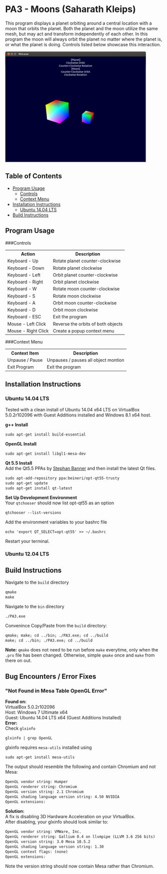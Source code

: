 # PA3 - Moons (Saharath Kleips)
This program displays a planet orbiting around a central location with a moon that orbits the planet. Both the planet and the moon utilize the same mesh, but may act and transform independently of each other. In this program the moon will always orbit the planet no matter where the planet is, or what the planet is doing. Controls listed below showcase this interaction.

![](.screenshot.png "Screenshot")

## Table of Contents
+ [Program Usage](#program-usage)  
    - [Controls](#controls)  
    - [Context Menu](#context-menu)  
+ [Installation Instructions](#installation-instructions)  
    - [Ubuntu 14.04 LTS](#ubuntu-14.04-lts)
+ [Build Instructions](#build-instructions)  

## Program Usage
###Controls
<table>
    <tbody>
        <tr>
            <th>Action</th>
            <th>Description</th>
        </tr>
        <tr>
            <td>Keyboard - Up</td>
            <td>Rotate planet counter-clockwise</td>
        </tr>
        <tr>
            <td>Keyboard - Down</td>
            <td>Rotate planet clockwise</td>
        </tr>
        <tr>
            <td>Keyboard - Left</td>
            <td>Orbit planet counter-clockwise</td>
        </tr>
        <tr>
            <td>Keyboard - Right</td>
            <td>Orbit planet clockwise</td>
        </tr>
        <tr>
            <td>Keyboard - W</td>
            <td>Rotate moon counter-clockwise</td>
        </tr>
        <tr>
            <td>Keyboard - S</td>
            <td>Rotate moon clockwise</td>
        </tr>
        <tr>
            <td>Keyboard - A</td>
            <td>Orbit moon counter-clockwise</td>
        </tr>
        <tr>
            <td>Keyboard - D</td>
            <td>Orbit moon clockwise</td>
        </tr>
        <tr>
            <td>Keyboard - ESC</td>
            <td>Exit the program</td>
        </tr>
        <tr>
            <td>Mouse - Left Click</td>
            <td>Reverse the orbits of both objects</td>
        </tr>
        <tr>
            <td>Mouse - Right Click</td>
            <td>Create a popup context menu</td>
        </tr>
    </tbody>
</table>

###Context Menu
<table>
    <tbody>
        <tr>
            <th>Context Item</th>
            <th>Description</th>
        </tr>
            <td>Unpause / Pause</td>
            <td>Unpauses / pauses all object montion</td>
        <tr>
        </tr>
        <tr>
            <td>Exit Program</td>
            <td>Exit the program</td>
        </tr>
    </tbody>
</table>

## Installation Instructions
### Ubuntu 14.04 LTS
Tested with a clean install of Ubuntu 14.04 x64 LTS on VirtualBox 5.0.2r102096 with Guest Additions installed and Windows 8.1 x64 host.  

**g++ Install**
```
sudo apt-get install build-essential
```

**OpenGL Install**
```
sudo apt-get install libgl1-mesa-dev
```

**Qt 5.5 Install**  
Add the Qt5.5 PPAs by [Stephan Banner](https://launchpad.net/~beineri) and then install the latest Qt files.
```
sudo apt-add-repository ppa:beineri/opt-qt55-trusty
sudo apt-get update
sudo apt-get install qt-latest
```

**Set Up Development Environment**  
Your `qtchooser` should now list opt-qt55 as an option
```
qtchooser --list-versions
```
Add the environment variables to your bashrc file
```
echo 'export QT_SELECT=opt-qt55' >> ~/.bashrc
```
Restart your terminal.

### Ubuntu 12.04 LTS

## Build Instructions
Navigate to the `build` directory
```
qmake
make
```
Navigate to the `bin` directory
```
./PA3.exe
```

Convenince Copy/Paste from the `build` directory:
```
qmake; make; cd ../bin; ./PA3.exe; cd ../build
make; cd ../bin; ./PA3.exe; cd ../build
```

**Note:** `qmake` does not need to be run before `make` everytime, only when the `.pro` file has been changed. Otherwise, simple `qmake` once and `make` from there on out.

## Bug Encounters / Error Fixes
### "Not Found in Mesa Table OpenGL Error"
**Found on:**  
VirtualBox 5.0.2r102096  
Host: Windows 7 Ultimate x64  
Guest: Ubuntu 14.04 LTS x64 (Guest Additions Installed)  
**Error:**  
Check `glxinfo`
```
glxinfo | grep OpenGL
```
glxinfo requires `mesa-utils` installed using
```
sudo apt-get install mesa-utils
```
The output should resemble the following and contain Chromium and not Mesa:
```
OpenGL vendor string: Humper
OpenGL renderer string: Chromium
OpenGL version string: 2.1 Chromium
OpenGL shading language version string: 4.50 NVIDIA
OpenGL extensions:
```
**Solution:**  
A fix is disabling 3D Hardware Acceleration on your VirtualBox.  
After disabling, your glxinfo should look similar to:
```
OpenGL vendor string: VMWare, Inc.
OpenGL renderer string: Gallium 0.4 on llvmpipe (LLVM 3.6 256 bits)
OpenGL version string: 3.0 Mesa 10.5.2
OpenGL shading language version string: 1.30
OpenGL context flags: (none)
OpenGL extensions:
```
Note the version string should now contain Mesa rather than Chromium.